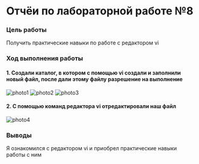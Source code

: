 # Отчёи по лабораторной работе №8
### Цель работы
Получить практические навыки по работе с редактором vi
### Ход выполнения работы
#### 1. Создали каталог, в котором с помощью vi создали и заполнили новый файл, после дали этому файлу разрешение на выполнение
![photo1](https://sun9-33.userapi.com/s/v1/if2/dpXnz7M2mkxmlKLB4677gjHUil6P8oAOn22QI9Tk0z4QvNGF7nbH0p6wWtpFbtfESiRlwh4YSJ0vTywA_3D-mxMg.jpg?size=319x110&quality=96&type=album)
![photo2](https://sun9-4.userapi.com/s/v1/if2/XQrNR7c3WhDkC1lxP41OlRpMeYN-nYazkJKSOtBy2NWLDHIoSqDRpFsuM8jomTl7cEFyjfFZuSJMUzDJvtec9T0M.jpg?size=454x335&quality=96&type=album)
![photo3](https://sun9-25.userapi.com/s/v1/if2/gCpg8dx3cCHZKV13Qh0JCxtU_mqknepZH7Xms5O6T_q8m1arX9iyvLiIe5W86VFAcfstTAS7LctfL5jN3ihsHVKe.jpg?size=238x15&quality=96&type=album)
#### 2. С помощью команд редактора vi отредактировали наш файл
![photo4](https://sun9-3.userapi.com/s/v1/if2/2RNNo3p31jK-O6dbsEgL1WHW_-BIHyTHvA2a47L6LEub3fYyV-z_3S-9fzngifij52uwsqXsPRSpA0MZ8GrzGgMu.jpg?size=451x332&quality=96&type=album)
### Выводы
Я ознакомился с редактором vi и приобрел практические навыки работы с ним
